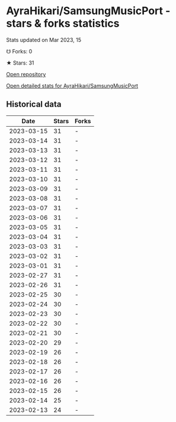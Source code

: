 # AyraHikari/SamsungMusicPort - stars & forks statistics

Stats updated on Mar 2023, 15

☋ Forks: 0

★ Stars: 31

[Open repository](https://github.com/AyraHikari/SamsungMusicPort)

[Open detailed stats for AyraHikari/SamsungMusicPort](https://reviewgithub.com/rep/AyraHikari/SamsungMusicPort)

## Historical data
| Date | Stars | Forks |
|------|-------|-------|
| 2023-03-15 | 31 | - | 
| 2023-03-14 | 31 | - | 
| 2023-03-13 | 31 | - | 
| 2023-03-12 | 31 | - | 
| 2023-03-11 | 31 | - | 
| 2023-03-10 | 31 | - | 
| 2023-03-09 | 31 | - | 
| 2023-03-08 | 31 | - | 
| 2023-03-07 | 31 | - | 
| 2023-03-06 | 31 | - | 
| 2023-03-05 | 31 | - | 
| 2023-03-04 | 31 | - | 
| 2023-03-03 | 31 | - | 
| 2023-03-02 | 31 | - | 
| 2023-03-01 | 31 | - | 
| 2023-02-27 | 31 | - | 
| 2023-02-26 | 31 | - | 
| 2023-02-25 | 30 | - | 
| 2023-02-24 | 30 | - | 
| 2023-02-23 | 30 | - | 
| 2023-02-22 | 30 | - | 
| 2023-02-21 | 30 | - | 
| 2023-02-20 | 29 | - | 
| 2023-02-19 | 26 | - | 
| 2023-02-18 | 26 | - | 
| 2023-02-17 | 26 | - | 
| 2023-02-16 | 26 | - | 
| 2023-02-15 | 26 | - | 
| 2023-02-14 | 25 | - | 
| 2023-02-13 | 24 | - | 

